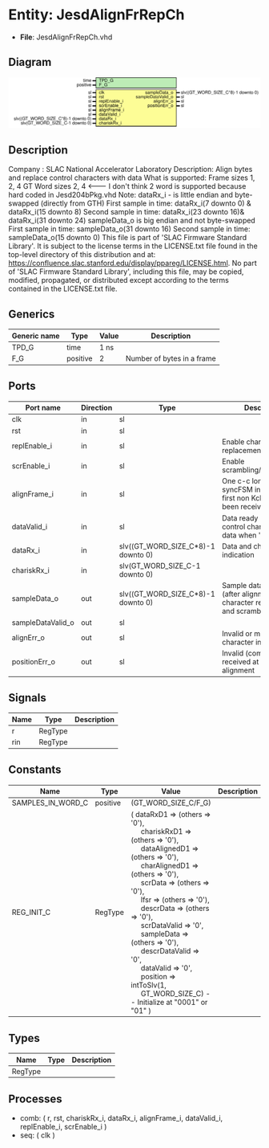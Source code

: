 # Entity: JesdAlignFrRepCh

- **File**: JesdAlignFrRepCh.vhd
## Diagram

![Diagram](JesdAlignFrRepCh.svg "Diagram")
## Description

Company    : SLAC National Accelerator Laboratory
Description: Align bytes and replace control characters with data
What is supported:
             Frame sizes 1, 2, 4
             GT Word sizes 2, 4  <--- I don't think 2 word is supported because hard coded in Jesd204bPkg.vhd
         Note:
         dataRx_i - is little endian and byte-swapped (directly from GTH)
               First sample in time:  dataRx_i(7  downto 0) & dataRx_i(15 downto 8)
               Second sample in time: dataRx_i(23 downto 16)& dataRx_i(31 downto 24)
         sampleData_o is big endian and not byte-swapped
               First sample in time:  sampleData_o(31 downto 16)
               Second sample in time: sampleData_o(15 downto 0)
This file is part of 'SLAC Firmware Standard Library'.
It is subject to the license terms in the LICENSE.txt file found in the
top-level directory of this distribution and at:
   https://confluence.slac.stanford.edu/display/ppareg/LICENSE.html.
No part of 'SLAC Firmware Standard Library', including this file,
may be copied, modified, propagated, or distributed except according to
the terms contained in the LICENSE.txt file.
## Generics

| Generic name | Type     | Value | Description                 |
| ------------ | -------- | ----- | --------------------------- |
| TPD_G        | time     | 1 ns  |                             |
| F_G          | positive | 2     | Number of bytes in a frame  |
## Ports

| Port name         | Direction | Type                               | Description                                                                             |
| ----------------- | --------- | ---------------------------------- | --------------------------------------------------------------------------------------- |
| clk               | in        | sl                                 |                                                                                         |
| rst               | in        | sl                                 |                                                                                         |
| replEnable_i      | in        | sl                                 | Enable character replacement                                                            |
| scrEnable_i       | in        | sl                                 | Enable scrambling/descrambling                                                          |
| alignFrame_i      | in        | sl                                 | One c-c long pulse from syncFSM indicating that first non Kcharacter has been received  |
| dataValid_i       | in        | sl                                 | Data ready (replace control character with data when '1')                               |
| dataRx_i          | in        | slv((GT_WORD_SIZE_C*8)-1 downto 0) | Data and character indication                                                           |
| chariskRx_i       | in        | slv(GT_WORD_SIZE_C-1 downto 0)     |                                                                                         |
| sampleData_o      | out       | slv((GT_WORD_SIZE_C*8)-1 downto 0) | Sample data output (after alignment, character replacement and scrambling)              |
| sampleDataValid_o | out       | sl                                 |                                                                                         |
| alignErr_o        | out       | sl                                 | Invalid or misaligned character in the data                                             |
| positionErr_o     | out       | sl                                 | Invalid (comma) position received at time of alignment                                  |
## Signals

| Name | Type    | Description |
| ---- | ------- | ----------- |
| r    | RegType |             |
| rin  | RegType |             |
## Constants

| Name              | Type     | Value                                                                                                                                                                                                                                                                                                                                                                                                                                                                                                                                                                                                                                                                                                                                                                                                                                                                                                                                                                | Description |
| ----------------- | -------- | -------------------------------------------------------------------------------------------------------------------------------------------------------------------------------------------------------------------------------------------------------------------------------------------------------------------------------------------------------------------------------------------------------------------------------------------------------------------------------------------------------------------------------------------------------------------------------------------------------------------------------------------------------------------------------------------------------------------------------------------------------------------------------------------------------------------------------------------------------------------------------------------------------------------------------------------------------------------- | ----------- |
| SAMPLES_IN_WORD_C | positive |  (GT_WORD_SIZE_C/F_G)                                                                                                                                                                                                                                                                                                                                                                                                                                                                                                                                                                                                                                                                                                                                                                                                                                                                                                                                                |             |
| REG_INIT_C        | RegType  |  (       dataRxD1      => (others => '0'),<br><span style="padding-left:20px">       chariskRxD1   => (others => '0'),<br><span style="padding-left:20px">       dataAlignedD1 => (others => '0'),<br><span style="padding-left:20px">       charAlignedD1 => (others => '0'),<br><span style="padding-left:20px">       scrData       => (others => '0'),<br><span style="padding-left:20px">       lfsr          => (others => '0'),<br><span style="padding-left:20px">       descrData     => (others => '0'),<br><span style="padding-left:20px">       scrDataValid  => '0',<br><span style="padding-left:20px">       sampleData    => (others => '0'),<br><span style="padding-left:20px">       descrDataValid  => '0',<br><span style="padding-left:20px">       dataValid     => '0',<br><span style="padding-left:20px">       position      => intToSlv(1,<br><span style="padding-left:20px"> GT_WORD_SIZE_C)  -- Initialize at "0001" or "01"       ) |             |
## Types

| Name    | Type | Description |
| ------- | ---- | ----------- |
| RegType |      |             |
## Processes
- comb: ( r, rst, chariskRx_i, dataRx_i, alignFrame_i, dataValid_i, replEnable_i, scrEnable_i )
- seq: ( clk )
